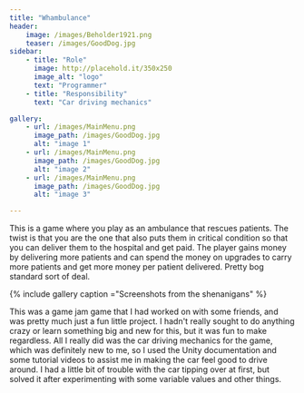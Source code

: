 ```yaml
---
title: "Whambulance"
header:
    image: /images/Beholder1921.png
    teaser: /images/GoodDog.jpg
sidebar:
    - title: "Role"
      image: http://placehold.it/350x250
      image_alt: "logo"
      text: "Programmer"
    - title: "Responsibility"
      text: "Car driving mechanics"

gallery:
    - url: /images/MainMenu.png
      image_path: /images/GoodDog.jpg
      alt: "image 1"
    - url: /images/MainMenu.png
      image_path: /images/GoodDog.jpg
      alt: "image 2"
    - url: /images/MainMenu.png
      image_path: /images/GoodDog.jpg
      alt: "image 3"

---
```


This is a game where you play as an ambulance that rescues patients. The twist is that you are the one that also puts them in critical condition so that you can deliver them to the hospital and get paid. The player gains money by delivering more patients and can spend the money on upgrades to carry more patients and get more money per patient delivered. Pretty bog standard sort of deal.

{% include gallery caption ="Screenshots from the shenanigans" %}

This was a game jam game that I had worked on with some friends, and was pretty much just a fun little project. I hadn't really sought to do anything crazy or learn something big and new for this, but it was fun to make regardless. All I really did was the car driving mechanics for the game, which was definitely new to me, so I used the Unity documentation and some tutorial videos to assist me in making the car feel good to drive around. I had a little bit of trouble with the car tipping over at first, but solved it after experimenting with some variable values and other things.